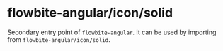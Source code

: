 # flowbite-angular/icon/solid

Secondary entry point of `flowbite-angular`. It can be used by importing from
`flowbite-angular/icon/solid`.
